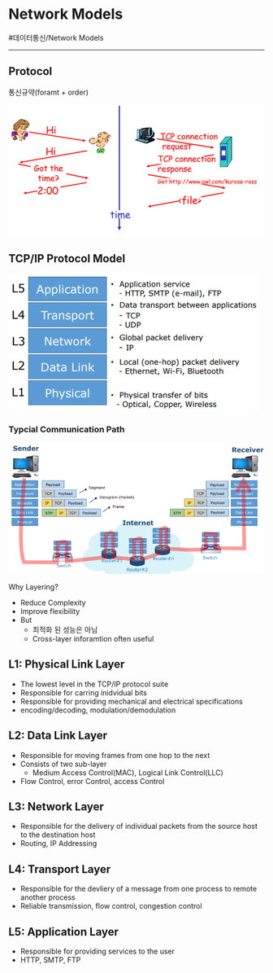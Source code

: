 # Network Models
#데이터통신/Network Models

---
## Protocol
통신규약(foramt + order)

![](./img/NM_1.PNG)

## TCP/IP Protocol Model

![](./img/NM_2.PNG)

### Typcial Communication Path

![](./img/NM_3.PNG)

Why Layering?
- Reduce Complexity
- Improve flexibility
- But
    - 최적화 된 성능은 아님
    - Cross-layer inforamtion often useful

## L1: Physical Link Layer
- The lowest level in the TCP/IP protocol suite
- Responsible for carring inidvidual bits
- Responsible for providing mechanical and electrical specifications
- encoding/decoding, modulation/demodulation

## L2: Data Link Layer
- Responsible for moving frames from one hop to the next 
- Consists of two sub-layer
    - Medium Access Control(MAC), Logical Link Control(LLC)
- Flow Control, error Control, access Control

## L3: Network Layer
- Responsible for the delivery of individual packets from the source host to the destination host
- Routing, IP Addressing

## L4: Transport Layer
- Responsible for the devliery of a message from one process to remote another process
- Reliable transmission, flow control, congestion control

## L5: Application Layer
- Responsible for providing services to the user
- HTTP, SMTP, FTP

